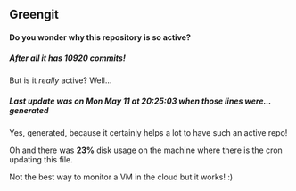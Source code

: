 ## Greengit

#### Do you wonder why this repository is so active?

##### After all it has 10920 commits!

But is it *really* active? Well...

##### Last update was on Mon May 11 at 20:25:03 when those lines were... generated

Yes, generated, because it certainly helps a lot to have such an active repo!

Oh and there was **23%** disk usage on the machine
where there is the cron updating this file.

Not the best way to monitor a VM in the cloud but it works! :)
